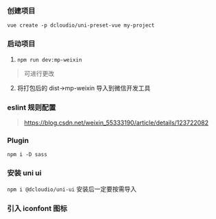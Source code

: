 ### 创建项目

`vue create -p dcloudio/uni-preset-vue my-project`

### 启动项目

1.  `npm run dev:mp-weixin`

> 可进行更改

2. 将打包后的 dist->mp-weixin 导入到微信开发工具

### eslint 规则配置

> https://blog.csdn.net/weixin_55333190/article/details/123722082

### Plugin

`npm i -D sass`

### 安装 uni ui

`npm i @dcloudio/uni-ui`
安装后一定要按需导入

### 引入 iconfont 图标
